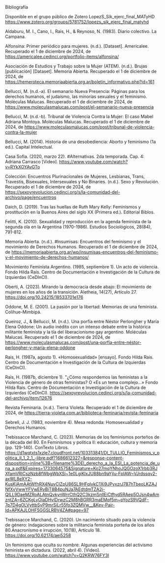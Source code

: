 






Bibliografía 

Disponible en el grupo público de Zotero LopezS_Sik_ejerc_final_MATyHD
https://www.zotero.org/groups/5781752/lopezs_sik_ejerc_final_matyhd

  Aldaburu, M. I., Cano, I., Rais, H., & Reynoso, N. (1983). Diario colectivo. La Campana.

  Alfonsina: Primer periódico para mujeres. (n.d.). [Dataset]. Americalee. Recuperado el 1 de diciembre de 2024, de https://americalee.cedinci.org/portfolio-items/alfonsina/
  
  Asociación de Estudios y Trabajo sobre la Mujer (ATEM). (n.d.). Brujas [publicación] [Dataset]. Memoria Abierta. Recuperado el 1 de diciembre de 2024, de https://hemeroteca.memoriaabierta.org.ar/boletin_informativo.php?id=161
  
  Bellucci, M. (n.d.-a). El semanario Nueva Presencia: Páginas para los derechos humanos, el judaísmo, las minorías sexuales y el feminismo. Moléculas Malucas. Recuperado el 1 de diciembre de 2024, de https://www.moleculasmalucas.com/post/el-semanario-nueva-presencia

  Bellucci, M. (n.d.-b). Tribunal de Violencia Contra la Mujer: El caso Mabel Adriana Montoya. Moléculas Malucas. Recuperado el 1 de diciembre de 2024, de https://www.moleculasmalucas.com/post/tribunal-de-violencia-contra-la-mujer

  Bellucci, M. (2014). Historia de una desobediencia: Aborto y feminismo (1a ed.). Capital Intelectual.
  
  Casa Sofia. (2020, marzo 22). #Alternativas. 2da temporada. Cap. 4: Adriana Carrasco [Video]. https://www.youtube.com/watch?v=RYkXOYAvGTo
  
  Colección: Encuentros Plurinacionales de Mujeres, Lesbianas, Trans, Travestis, Bisexuales, Intersexuales y No Binaries. (n.d.). Sexo y Revolución. Recuperado el 1 de diciembre de 2024, de https://sexoyrevolucion.cedinci.org/s/la-comunidad-del-archivo/page/encuentros
  
  Daich, D. (2019). Tras las huellas de Ruth Mary Kelly: Feminismos y prostitución en la Buenos Aires del siglo XX (Primera ed.). Editorial Biblos.
  
  Felitti, K. (2010). Sexualidad y reproducción en la agenda feminista de la segunda ola en la Argentina (1970-1986). Estudios Sociológicos, 28(84), 791-812.
  
  Memoria Abierta. (n.d.). #Insumisas: Encuentros del feminismo y el movimiento de Derechos Humanos. Recuperado el 1 de diciembre de 2024, de https://memoriaabierta.org.ar/wp/insumisas-encuentros-del-feminismo-y-el-movimiento-de-derechos-humanos/
  
  Movimiento Feminista Argentino. (1985, septiembre 1). Un acto de violencia. Fondo Hilda Rais. Centro de Documentación e Investigación de la Cultura de Izquierdas (CeDInCI).
  
  Oberti, A. (2023). Mirando la democracia desde abajo: El movimiento de mujeres en los años de la transición. Aletheia, 14(27), Artículo 27. https://doi.org/10.24215/18533701e176
  
  Oddone, M. E. (2001). La pasión por la libertad: Memorias de una feminista. Colihue-Mimbipá.
  
  Queiroz, J., & Bellucci, M. (n.d.). Una porfía entre Néstor Perlongher y María Elena Oddone: Un audio inédito con un intenso debate entre la histórica militante feminista y la tía del liberacionismo gay argentino. Moléculas Malucas. Recuperado el 1 de diciembre de 2024, de https://www.moleculasmalucas.com/post/una-porfía-entre-néstor-perlongher-y-maría-elena-oddone
  
  Rais, H. (1987a, agosto 1). «Homosexualidad» [ensayo]. Fondo Hilda Rais. Centro de Documentación e Investigación de la Cultura de Izquierdas (CeDInCI).
  
  Rais, H. (1987b, diciembre 1). "¿Cómo respondemos las feministas a la Violencia de género de otras feministas? O «Es un tema complejo...» Fondo Hilda Rais. Centro de Documentación e Investigación de la Cultura de Izquierdas (CeDInCI). https://sexoyrevolucion.cedinci.org/s/la-comunidad-del-archivo/item/12676
  
  Revista Feminaria. (n.d.). Tierra Violeta. Recuperado el 1 de diciembre de 2024, de https://tierra-violeta.com.ar/biblioteca-feminaria/revista-feminaria
  
  Sebreli, J. J. (1983, noviembre 4). Mesa redonda: Homosexualidad y Derechos Humanos.
  
  Trebissacce Marchand, C. (2023). Memorias de los feminismos porteños de la década del 80. En Feminismos y política II: educación, cultura y memoria (pp. 129-140). ConTexto Libros. https://d1wqtxts1xzle7.cloudfront.net/103313841/DI_TULLIO_Feminismos_y_politica_II_1_2_1_-libre.pdf?1686612327=&response-content-disposition=inline%3B+filename%3DEl_derecho_a_la_ESI_La_potencia_de_una_a.pdf&Expires=1733064575&Signature=Ko27mqYNhoJQGOzoX1rbb3RJXfamVRICszNzb8fWbgWbXSi~1e0LgiKlxJU88bn9aYjIu-FpIAW~VJrdssqv2-axWL8eXY2-KusKiAmAAtWfhRX4NuvCIZpU86SL9HFqlvkC1Xi9JPyxzrJ787hTbeoLKZAJNfXvVwwYFVwERyBiT8B4puNJa7AEdtdmTZA2j-QILL9DaeMZRoALAtnQvkynWrrCthQ2C3kzmSnllEiCtftyd5RAep5OJsn4wAmzntZA~6ZCKgLyOIaDHvlDrwzC2M8hBGRR3maEMqf5m~pYozS9VQdF-7p7D4gOLVyttbSyP9mrSiLr55fo3ZQMVw__&Key-Pair-Id=APKAJLOHF5GGSLRBV4ZA#page=97

  Trebissacce Marchand, C. (2020). Un nacimiento situado para la violencia de género: Indagaciones sobre la militancia feminista porteña de los años 80.Anacronismo e irrupción, 10(18), Artículo 18. https://doi.org/10.62174/aei5258

  Un feminismo que oculta su nombre: Algunas experiencias del activismo feminista en dictadura. (2022, abril 4). [Video]. https://www.youtube.com/watch?v=Q2KRW76FY3I
